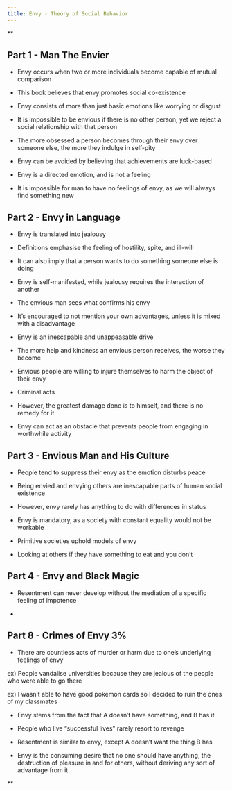 ```yaml
---
title: Envy - Theory of Social Behavior
---
```

**

## Part 1 - Man The Envier

-   Envy occurs when two or more individuals become capable of mutual comparison
    
-   This book believes that envy promotes social co-existence
    
-   Envy consists of more than just basic emotions like worrying or disgust
    
-   It is impossible to be envious if there is no other person, yet we reject a social relationship with that person
    
-   The more obsessed a person becomes through their envy over someone else, the more they indulge in self-pity
    
-   Envy can be avoided by believing that achievements are luck-based
    
-   Envy is a directed emotion, and is not a feeling
    
-   It is impossible for man to have no feelings of envy, as we will always find something new
    

## Part 2 - Envy in Language

-   Envy is translated into jealousy
    

-   Definitions emphasise the feeling of hostility, spite, and ill-will
    
-   It can also imply that a person wants to do something someone else is doing
    

-   Envy is self-manifested, while jealousy requires the interaction of another
    
-   The envious man sees what confirms his envy
    
-   It’s encouraged to not mention your own advantages, unless it is mixed with a disadvantage
    
-   Envy is an inescapable and unappeasable drive
    

-   The more help and kindness an envious person receives, the worse they become
    

-   Envious people are willing to injure themselves to harm the object of their envy
    

-   Criminal acts
    

-   However, the greatest damage done is to himself, and there is no remedy for it
    
-   Envy can act as an obstacle that prevents people from engaging in worthwhile activity
    

## Part 3 - Envious Man and His Culture

-   People tend to suppress their envy as the emotion disturbs peace
    
-   Being envied and envying others are inescapable parts of human social existence
    

-   However, envy rarely has anything to do with differences in status
    

-   Envy is mandatory, as a society with constant equality would not be workable
    
-   Primitive societies uphold models of envy
    

-   Looking at others if they have something to eat and you don’t
    

## Part 4 - Envy and Black Magic

-   Resentment can never develop without the mediation of a specific feeling of impotence
    
-     
    

## Part 8 - Crimes of Envy 3%

-   There are countless acts of murder or harm due to one’s underlying feelings of envy
    

ex) People vandalise universities because they are jealous of the people who were able to go there

ex) I wasn’t able to have good pokemon cards so I decided to ruin the ones of my classmates

-   Envy stems from the fact that A doesn’t have something, and B has it
    
-   People who live “successful lives” rarely resort to revenge
    
-   Resentment is similar to envy, except A doesn’t want the thing B has
    
-   Envy is the consuming desire that no one should have anything, the destruction of pleasure in and for others, without deriving any sort of advantage from it
    

**